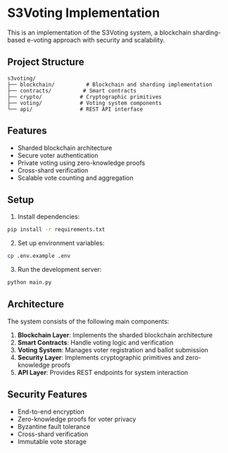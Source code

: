 # S3Voting Implementation

This is an implementation of the S3Voting system, a blockchain sharding-based e-voting approach with security and scalability.

## Project Structure

```
s3voting/
├── blockchain/          # Blockchain and sharding implementation
├── contracts/          # Smart contracts
├── crypto/            # Cryptographic primitives
├── voting/            # Voting system components
└── api/               # REST API interface
```

## Features

- Sharded blockchain architecture
- Secure voter authentication
- Private voting using zero-knowledge proofs
- Cross-shard verification
- Scalable vote counting and aggregation

## Setup

1. Install dependencies:
```bash
pip install -r requirements.txt
```

2. Set up environment variables:
```bash
cp .env.example .env
```

3. Run the development server:
```bash
python main.py
```

## Architecture

The system consists of the following main components:

1. **Blockchain Layer**: Implements the sharded blockchain architecture
2. **Smart Contracts**: Handle voting logic and verification
3. **Voting System**: Manages voter registration and ballot submission
4. **Security Layer**: Implements cryptographic primitives and zero-knowledge proofs
5. **API Layer**: Provides REST endpoints for system interaction

## Security Features

- End-to-end encryption
- Zero-knowledge proofs for voter privacy
- Byzantine fault tolerance
- Cross-shard verification
- Immutable vote storage 